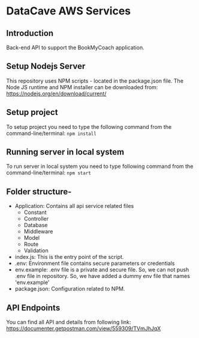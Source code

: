 # DataCave AWS Services

## Introduction
Back-end API to support the BookMyCoach application.

## Setup Nodejs Server
This repository uses NPM scripts - located in the package.json file.
The Node JS runtime and NPM installer can be downloaded from:
<https://nodejs.org/en/download/current/>

## Setup project
To setup project you need to type the following command from the command-line/terminal:
```npm install```

## Running server in local system
To run server in local system you need to type following command from the command-line/terminal:
```npm start```

## Folder structure- 

- Application: Contains all api service related files
    - Constant
    - Controller
    - Database
    - Middleware
    - Model
    - Route
    - Validation 
- index.js: This is the entry point of the script.
- .env: Environment file contains secure parameters or credentials
- env.example: .env file is a private and secure file. So, we can not push .env file in repository. So, we have added a dummy env file that names 'env.example'
- package.json: Configuration related to NPM.

## API Endpoints
You can find all API and details from following link:
<https://documenter.getpostman.com/view/559309/TVmJhJqX>